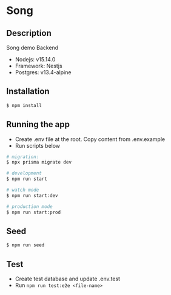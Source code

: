 # Song

## Description
Song demo Backend
- Nodejs: v15.14.0
- Framework: Nestjs
- Postgres: v13.4-alpine

## Installation

```bash
$ npm install
```

## Running the app
- Create .env file at the root. Copy content from .env.example
- Run scripts below

```bash
# migration:
$ npx prisma migrate dev

# development
$ npm run start

# watch mode
$ npm run start:dev

# production mode
$ npm run start:prod
```
## Seed
```bash
$ npm run seed
```

## Test

- Create test database and update .env.test
- Run ```npm run test:e2e <file-name>```